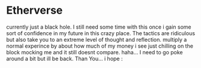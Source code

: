 # Etherverse
currently just a black hole.
I still need some time with this once i gain some sort of confidence in my future in this crazy place. The tactics are ridiculous but also take you to an extreme level of thought and reflection. multiply a normal experince by about how much of my money i see just chilling on the block mocking me and it still doesnt compare. haha... I need to go poke around a bit but ill be back. Than You... i hope :
